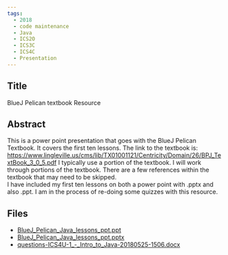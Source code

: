 ```yaml
---
tags:
  - 2018
  - code maintenance
  - Java
  - ICS2O
  - ICS3C
  - ICS4C
  - Presentation
---
```

    
## Title

BlueJ Pelican textbook Resource

## Abstract

This is a power point presentation that goes with the BlueJ Pelican Textbook.  It covers the first ten lessons.
The link to the textbook is:  
https://www.lingleville.us/cms/lib/TX01001121/Centricity/Domain/26/BPJ_TextBook_3_0_5.pdf
I typically use a portion of the textbook.  I will work through portions of the textbook.  There are a few references within the textbook that may need to be skipped.  
I have included my first ten lessons on both a power point with .pptx  and also .ppt.
I am in the process of re-doing some quizzes with this resource.

## Files

- [BlueJ_Pelican_Java_lessons_ppt.ppt](resources/2018/Cheryl__McLaughlin/BlueJ_Pelican_Java_lessons_ppt.ppt)
- [BlueJ_Pelican_Java_lessons_ppt.pptx](resources/2018/Cheryl__McLaughlin/BlueJ_Pelican_Java_lessons_ppt.pptx)
- [questions-ICS4U-1_-_Intro_to_Java-20180525-1506.docx](resources/2018/Cheryl__McLaughlin/questions-ICS4U-1_-_Intro_to_Java-20180525-1506.docx)
